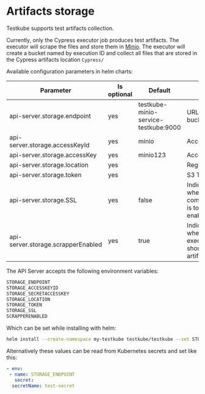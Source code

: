 # Artifacts storage

Testkube supports test artifacts collection.

Currently, only the Cypress executor job produces test artifacts. The executor will scrape the files and store them in [Minio](https://min.io/).  The executor will create a bucket named by execution ID and collect all files that are stored in the Cypress artifacts location `Cypress/`

Available configuration parameters in helm charts:

| Parameter                          | Is optional | Default                              | Default                                              |
| ---------------------------------- | ----------- | ------------------------------------ | ---------------------------------------------------- |
| api-server.storage.endpoint        | yes         | testkube-minio-service-testkube:9000 | URL of the S3 bucket                                 |
| api-server.storage.accessKeyId     | yes         | minio                                | Access Key ID                                        |
| api-server.storage.accessKey       | yes         | minio123                             | Access Key                                           |
| api-server.storage.location        | yes         |                                      | Region                                               |
| api-server.storage.token           | yes         |                                      | S3 Token                                             |
| api-server.storage.SSL             | yes         | false                                | Indicates whether SSL communication is to be enabled |
| api-server.storage.scrapperEnabled | yes         | true                                 | Indicates whether executors should scrape artifacst  |

The API Server accepts the following environment variables:

```sh
STORAGE_ENDPOINT
STORAGE_ACCESSKEYID
STORAGE_SECRETACCESSKEY
STORAGE_LOCATION
STORAGE_TOKEN 
STORAGE_SSL
SCRAPPERENABLED
```

Which can be set while installing with helm:

```bash
helm install --create-namespace my-testkube testkube/testkube --set STORAGE_ENDPOINT=custom_value
```

Alternatively these values can be read from Kubernetes secrets and set like this:

```yaml
- env:
 - name: STORAGE_ENDPOINT
   secret:
  secretName: test-secret
```
